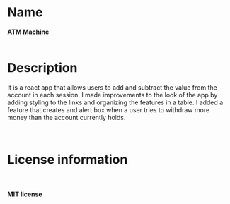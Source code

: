
 <h1> Name </h1> 
   <B>ATM Machine </B>
            <br><br>
    
   <h1> Description </h1>
    <p>It is a react app that allows users to add and subtract the value from the account in each session.
I made improvements to the look of the app by adding styling to the links and organizing the features in a table.
I added a feature that creates and alert box when a user tries to withdraw more money than the account currently holds.</p>
    <br>


   <h1> License information </h1> <br><br>
  <B> MIT license </B>
